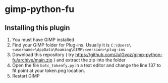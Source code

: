 # gimp-python-fu

## Installing this plugin

1. You must have GIMP installed
2. Find your GIMP folder for Plug-ins. Usually it is `C:\Users\<username>\AppData\Roaming\GIMP\<version>\plug-ins`
3. Download this repository ( try https://github.com/JulGvoz/gimp-python-fu/archive/main.zip ) and extract the zip into the folder
4. Open the file `botc_tokenfy.py` in a text editor and change the line 137 to fit point at your token.png location.
5. Restart GIMP
